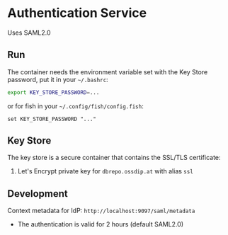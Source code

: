 # Authentication Service

Uses SAML2.0

## Run

The container needs the environment variable set with the Key Store password, put it in your `~/.bashrc`:

```bash
export KEY_STORE_PASSWORD=...
```

or for fish in your `~/.config/fish/config.fish`:

```fish
set KEY_STORE_PASSWORD "..."
```

## Key Store

The key store is a secure container that contains the SSL/TLS certificate:

1. Let's Encrypt private key for `dbrepo.ossdip.at` with alias `ssl`

## Development

Context metadata for IdP: `http://localhost:9097/saml/metadata`

- The authentication is valid for 2 hours (default SAML2.0)